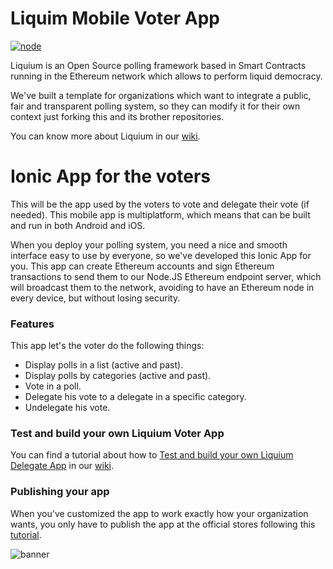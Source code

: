 # Liquim Mobile Voter App

[![node](http://img.shields.io/badge/node-6.3.1-brightgreen.svg)]()

Liquium is an Open Source polling framework based in Smart Contracts running in the Ethereum network which allows to perform liquid democracy.

We've built a template for organizations which want to integrate a public, fair and transparent polling system, so they can modify it for their own context just forking this and its brother repositories.

You can know more about Liquium in our [wiki](https://github.com/AtrauraBlockchain/liquium-mobile/wiki/About-Liquium).

# Ionic App for the voters

This will be the app used by the voters to vote and delegate their vote (if needed). This mobile app is multiplatform, which means that can be built and run in both Android and iOS.

When you deploy your polling system, you need a nice and smooth interface easy to use by everyone, so we've developed this Ionic App for you. This app can create Ethereum accounts and sign Ethereum transactions to send them to our Node.JS Ethereum endpoint server, which will broadcast them to the network, avoiding to have an Ethereum node in every device, but without losing security.

### Features
This app let's the voter do the following things:
- Display polls in a list (active and past).
- Display polls by categories (active and past).
- Vote in a poll.
- Delegate his vote to a delegate in a specific category.
- Undelegate his vote.

### Test and build your own Liquium Voter App

You can find a tutorial about how to [Test and build your own Liquium Delegate App](https://github.com/AtrauraBlockchain/liquium-mobile-delegate/wiki/Test-and-build-your-own-Liquium-Delegate-App) in our [wiki](https://github.com/AtrauraBlockchain/liquium-mobile-delegate/wiki).

### Publishing your app

When you've customized the app to work exactly how your organization wants, you only have to publish the app at the official stores following this [tutorial](https://ionicframework.com/docs/guide/publishing.html).

![banner](https://s30.postimg.org/rd8670hi9/Pasted_image_at_2017_01_03_04_52_PM_1.png)


